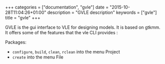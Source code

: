 +++
categories = ["documentation", "gvle"]
date = "2015-10-28T11:04:26+01:00"
description = "GVLE description"
keywords = ["gvle"]
title = "gvle"
+++

GVLE is the gui interface to VLE for designing models. It is based on
gtkmm. It offers some of the features that the vle CLI provides :

Packages:

- `configure`, `build`, `clean`, `rclean` into the menu Project
- `create` into the menu File
